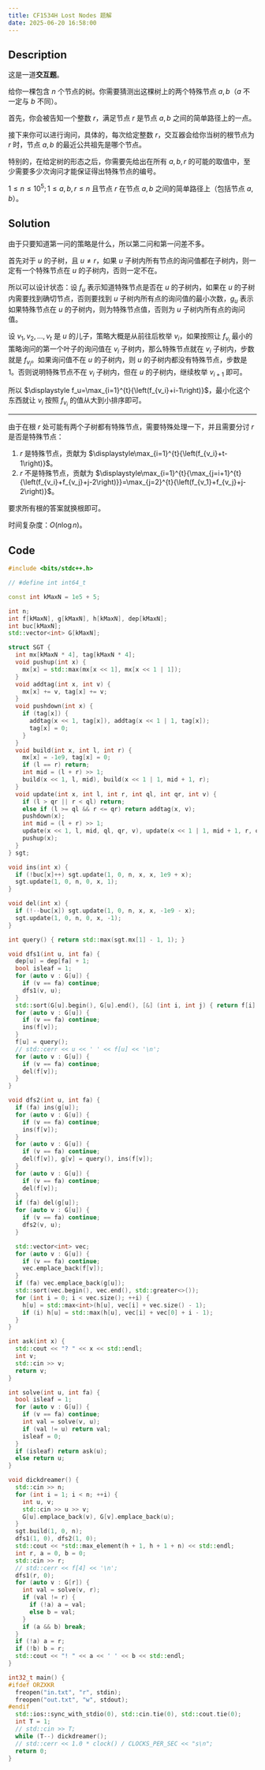 ```yaml
---
title: CF1534H Lost Nodes 题解
date: 2025-06-20 16:58:00
---
```


## Description

这是一道**交互题**。

给你一棵包含 $n$ 个节点的树。你需要猜测出这棵树上的两个特殊节点 $a,b$（$a$ 不一定与 $b$ 不同）。

首先，你会被告知一个整数 $r$，满足节点 $r$ 是节点 $a,b$ 之间的简单路径上的一点。

接下来你可以进行询问，具体的，每次给定整数 $r$，交互器会给你当树的根节点为 $r$ 时，节点 $a,b$ 的最近公共祖先是哪个节点。

特别的，在给定树的形态之后，你需要先给出在所有 $a,b,r$ 的可能的取值中，至少需要多少次询问才能保证得出特殊节点的编号。

$1≤n≤10^5;1≤a,b,r≤n$ 且节点 $r$ 在节点 $a,b$ 之间的简单路径上（包括节点 $a,b$）。

## Solution

由于只要知道第一问的策略是什么，所以第二问和第一问差不多。

首先对于 $u$ 的子树，且 $u\neq r$，如果 $u$ 子树内所有节点的询问值都在子树内，则一定有一个特殊节点在 $u$ 的子树内，否则一定不在。

所以可以设计状态：设 $f_u$ 表示知道特殊节点是否在 $u$ 的子树内，如果在 $u$ 的子树内需要找到确切节点，否则要找到 $u$ 子树内所有点的询问值的最小次数，$g_u$ 表示如果特殊节点在 $u$ 的子树内，则为特殊节点值，否则为 $u$ 子树内所有点的询问值。

设 $v_1,v_2,\ldots,v_t$ 是 $u$ 的儿子，策略大概是从前往后枚举 $v_i$，如果按照让 $f_{v_i}$ 最小的策略询问的第一个叶子的询问值在 $v_i$ 子树内，那么特殊节点就在 $v_i$ 子树内，步数就是 $f_{v_i}$。如果询问值不在 $u$ 的子树内，则 $u$ 的子树内都没有特殊节点，步数是 $1$。否则说明特殊节点不在 $v_i$ 子树内，但在 $u$ 的子树内，继续枚举 $v_{i+1}$ 即可。

所以 $\displaystyle f_u=\max_{i=1}^{t}{\left(f_{v_i}+i-1\right)}$，最小化这个东西就让 $v_i$ 按照 $f_{v_i}$ 的值从大到小排序即可。

---

由于在根 $r$ 处可能有两个子树都有特殊节点，需要特殊处理一下，并且需要分讨 $r$ 是否是特殊节点：

1. $r$ 是特殊节点，贡献为 $\displaystyle\max_{i=1}^{t}{\left(f_{v_i}+t-1\right)}$。
2. $r$ 不是特殊节点，贡献为 $\displaystyle\max_{i=1}^{t}{\max_{j=i+1}^{t}{\left(f_{v_i}+f_{v_j}+j-2\right)}}=\max_{j=2}^{t}{\left(f_{v_1}+f_{v_j}+j-2\right)}$。

要求所有根的答案就换根即可。

时间复杂度：$O(n\log n)$。

## Code

```cpp
#include <bits/stdc++.h>

// #define int int64_t

const int kMaxN = 1e5 + 5;

int n;
int f[kMaxN], g[kMaxN], h[kMaxN], dep[kMaxN];
int buc[kMaxN];
std::vector<int> G[kMaxN];

struct SGT {
  int mx[kMaxN * 4], tag[kMaxN * 4];
  void pushup(int x) {
    mx[x] = std::max(mx[x << 1], mx[x << 1 | 1]);
  }
  void addtag(int x, int v) {
    mx[x] += v, tag[x] += v;
  }
  void pushdown(int x) {
    if (tag[x]) {
      addtag(x << 1, tag[x]), addtag(x << 1 | 1, tag[x]);
      tag[x] = 0;
    }
  }
  void build(int x, int l, int r) {
    mx[x] = -1e9, tag[x] = 0;
    if (l == r) return;
    int mid = (l + r) >> 1;
    build(x << 1, l, mid), build(x << 1 | 1, mid + 1, r);
  }
  void update(int x, int l, int r, int ql, int qr, int v) {
    if (l > qr || r < ql) return;
    else if (l >= ql && r <= qr) return addtag(x, v);
    pushdown(x);
    int mid = (l + r) >> 1;
    update(x << 1, l, mid, ql, qr, v), update(x << 1 | 1, mid + 1, r, ql, qr, v);
    pushup(x);
  }
} sgt;

void ins(int x) {
  if (!buc[x]++) sgt.update(1, 0, n, x, x, 1e9 + x);
  sgt.update(1, 0, n, 0, x, 1);
}

void del(int x) {
  if (!--buc[x]) sgt.update(1, 0, n, x, x, -1e9 - x);
  sgt.update(1, 0, n, 0, x, -1);
}

int query() { return std::max(sgt.mx[1] - 1, 1); }

void dfs1(int u, int fa) {
  dep[u] = dep[fa] + 1;
  bool isleaf = 1;
  for (auto v : G[u]) {
    if (v == fa) continue;
    dfs1(v, u);
  }
  std::sort(G[u].begin(), G[u].end(), [&] (int i, int j) { return f[i] > f[j]; });
  for (auto v : G[u]) {
    if (v == fa) continue;
    ins(f[v]);
  }
  f[u] = query();
  // std::cerr << u << ' ' << f[u] << '\n';
  for (auto v : G[u]) {
    if (v == fa) continue;
    del(f[v]);
  }
}

void dfs2(int u, int fa) {
  if (fa) ins(g[u]);
  for (auto v : G[u]) {
    if (v == fa) continue;
    ins(f[v]);
  }
  for (auto v : G[u]) {
    if (v == fa) continue;
    del(f[v]), g[v] = query(), ins(f[v]);
  }
  for (auto v : G[u]) {
    if (v == fa) continue;
    del(f[v]);
  }
  if (fa) del(g[u]);
  for (auto v : G[u]) {
    if (v == fa) continue;
    dfs2(v, u);
  }

  std::vector<int> vec;
  for (auto v : G[u]) {
    if (v == fa) continue;
    vec.emplace_back(f[v]);
  }
  if (fa) vec.emplace_back(g[u]);
  std::sort(vec.begin(), vec.end(), std::greater<>());
  for (int i = 0; i < vec.size(); ++i) {
    h[u] = std::max<int>(h[u], vec[i] + vec.size() - 1);
    if (i) h[u] = std::max(h[u], vec[i] + vec[0] + i - 1);
  }
}

int ask(int x) {
  std::cout << "? " << x << std::endl;
  int v;
  std::cin >> v;
  return v;
}

int solve(int u, int fa) {
  bool isleaf = 1;
  for (auto v : G[u]) {
    if (v == fa) continue;
    int val = solve(v, u);
    if (val != u) return val;
    isleaf = 0;
  }
  if (isleaf) return ask(u);
  else return u;
}

void dickdreamer() {
  std::cin >> n;
  for (int i = 1; i < n; ++i) {
    int u, v;
    std::cin >> u >> v;
    G[u].emplace_back(v), G[v].emplace_back(u);
  }
  sgt.build(1, 0, n);
  dfs1(1, 0), dfs2(1, 0);
  std::cout << *std::max_element(h + 1, h + 1 + n) << std::endl;
  int r, a = 0, b = 0;
  std::cin >> r;
  // std::cerr << f[4] << '\n';
  dfs1(r, 0);
  for (auto v : G[r]) {
    int val = solve(v, r);
    if (val != r) {
      if (!a) a = val;
      else b = val;
    }
    if (a && b) break;
  }
  if (!a) a = r;
  if (!b) b = r;
  std::cout << "! " << a << ' ' << b << std::endl;
}

int32_t main() {
#ifdef ORZXKR
  freopen("in.txt", "r", stdin);
  freopen("out.txt", "w", stdout);
#endif
  std::ios::sync_with_stdio(0), std::cin.tie(0), std::cout.tie(0);
  int T = 1;
  // std::cin >> T;
  while (T--) dickdreamer();
  // std::cerr << 1.0 * clock() / CLOCKS_PER_SEC << "s\n";
  return 0;
}
```